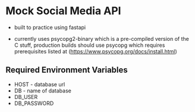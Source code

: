 # Mock Social Media API

- built to practice using fastapi

 - currently uses psycopg2-binary which is a pre-compiled version of the C stuff, production builds should use psycopg which requires prerequisites listed at (https://www.psycopg.org/docs/install.html)

## Required Environment Variables
- HOST - database url
- DB - name of database
- DB_USER
- DB_PASSWORD 
